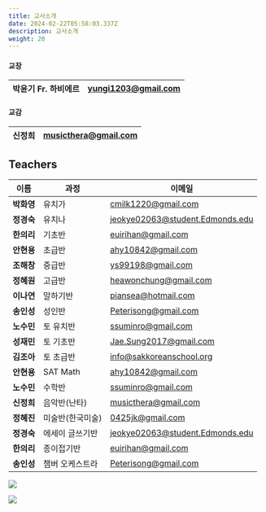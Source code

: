 ```yaml
---
title: 교사소개
date: 2024-02-22T05:58:03.337Z
description: 교사소개
weight: 20
---
```

#### **교장**

| 박윤기 Fr. 하비에르 | yungi1203@gmail.com |
| ------------ | ------------------- |

#### **교감**

| 신정희 | musicthera@gmail.com |
| --- | -------------------- |

## **Teachers**

| 이름      | 과정        | 이메일                             |
| ------- | --------- | ------------------------------- |
| **박화영** | 유치가       | cmilk1220@gmail.com             |
| **정경숙** | 유치나       | jeokye02063@student.Edmonds.edu |
| **한의리** | 기초반       | euirihan@gmail.com              |
| **안현용** | 초급반       | ahy10842@gmail.com              |
| **조해창** | 중급반       | ys99198@gmail.com               |
| **정혜원** | 고급반       | heawonchung@gmail.com           |
| **이나연** | 말하기반      | piansea@hotmail.com             |
| **송인성** | 성인반       | Peterisong@gmail.com            |
| **노수민** | 토 유치반     | ssuminro@gmail.com              |
| **성재민** | 토 기초반     | Jae.Sung2017@gmail.com          |
| **김조아** | 토 초급반     | info@sakkoreanschool.org        |
| **안현용** | SAT Math  | ahy10842@gmail.com              |
| **노수민** | 수학반       | ssuminro@gmail.com              |
| **신정희** | 음악반(난타)   | musicthera@gmail.com            |
| **정혜진** | 미술반(한국미술) | 0425jk@gmail.com                |
| **정경숙** | 에세이 글쓰기반  | jeokye02063@student.Edmonds.edu |
| **한의리** | 종이접기반     | euirihan@gmail.com              |
| **송인성** | 챔버 오케스트라  | Peterisong@gmail.com            |

![](/img/교사사진.jpg)

![](/img/조직도.png)
